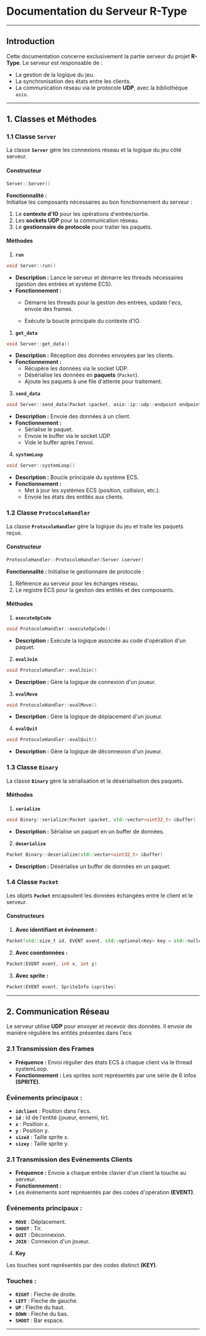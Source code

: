 # **Documentation du Serveur R-Type**

---

## **Introduction**

Cette documentation concerne exclusivement la partie serveur du projet **R-Type**. Le serveur est responsable de :

- La gestion de la logique du jeu.
- La synchronisation des états entre les clients.
- La communication réseau via le protocole **UDP**, avec la bibliothèque `asio`.

---

## **1. Classes et Méthodes**

### **1.1 Classe `Server`**

La classe **`Server`** gère les connexions réseau et la logique du jeu côté serveur.

#### **Constructeur**

```cpp
Server::Server()
```

**Fonctionnalité :**  
Initialise les composants nécessaires au bon fonctionnement du serveur :  
1. Le **contexte d'IO** pour les opérations d'entrée/sortie.  
2. Les **sockets UDP** pour la communication réseau.  
3. Le **gestionnaire de protocole** pour traiter les paquets.

#### **Méthodes**

1. **`run`**

```cpp
void Server::run()
```

- **Description :** Lance le serveur et démarre les threads nécessaires (gestion des entrées et système ECS).  
- **Fonctionnement :**  
   - Démarre les threads pour la gestion des entrées, update l'ecs, envoie des frames. 

   - Exécute la boucle principale du contexte d'IO.

1. **`get_data`**

```cpp
void Server::get_data()
```

- **Description :** Réception des données envoyées par les clients.  
- **Fonctionnement :**  
   - Récupère les données via le socket UDP.  
   - Désérialise les données en **paquets** (`Packet`).  
   - Ajoute les paquets à une file d'attente pour traitement.

3. **`send_data`**

```cpp
void Server::send_data(Packet &packet, asio::ip::udp::endpoint endpoint)
```

- **Description :** Envoie des données à un client.  
- **Fonctionnement :**  
   - Sérialise le paquet.  
   - Envoie le buffer via le socket UDP.  
   - Vide le buffer après l'envoi.

4. **`systemLoop`**

```cpp
void Server::systemLoop()
```

- **Description :** Boucle principale du système ECS.  
- **Fonctionnement :**  
   - Met à jour les systèmes ECS (position, collision, etc.).  
   - Envoie les états des entités aux clients.

### **1.2 Classe `ProtocoleHandler`**

La classe **`ProtocoleHandler`** gère la logique du jeu et traite les paquets reçus.

#### **Constructeur**

```cpp
ProtocoleHandler::ProtocoleHandler(Server &server)
```

**Fonctionnalité :** Initialise le gestionnaire de protocole :  
1. Référence au serveur pour les échanges réseau.  
2. Le registre ECS pour la gestion des entités et des composants.

#### **Méthodes**

1. **`executeOpCode`**

```cpp
void ProtocoleHandler::executeOpCode()
```

- **Description :** Exécute la logique associée au code d'opération d'un paquet.

2. **`evalJoin`**

```cpp
void ProtocoleHandler::evalJoin()
```

- **Description :** Gère la logique de connexion d'un joueur.

3. **`evalMove`**

```cpp
void ProtocoleHandler::evalMove()
```

- **Description :** Gère la logique de déplacement d'un joueur.

4. **`evalQuit`**

```cpp
void ProtocoleHandler::evalQuit()
```

- **Description :** Gère la logique de déconnexion d'un joueur.

### **1.3 Classe `Binary`**

La classe **`Binary`** gère la sérialisation et la désérialisation des paquets.

#### **Méthodes**

1. **`serialize`**

```cpp
void Binary::serialize(Packet &packet, std::vector<uint32_t> &buffer)
```

- **Description :** Sérialise un paquet en un buffer de données.

2. **`deserialize`**

```cpp
Packet Binary::deserialize(std::vector<uint32_t> &buffer)
```

- **Description :** Désérialise un buffer de données en un paquet.

### **1.4 Classe `Packet`**

Les objets **`Packet`** encapsulent les données échangées entre le client et le serveur.

#### **Constructeurs**

1. **Avec identifiant et événement :**

```cpp
Packet(std::size_t id, EVENT event, std::optional<Key> key = std::nullopt)
```

2. **Avec coordonnées :**

```cpp
Packet(EVENT event, int x, int y)
```

3. **Avec sprite :**

```cpp
Packet(EVENT event, SpriteInfo &sprites)
```

---

## **2. Communication Réseau**

Le serveur utilise **UDP** pour envoyer et recevoir des données.
Il envoie de maniére régulière les entités présentes dans l'ecs

### **2.1 Transmission des Frames**

- **Fréquence :** Envoi régulier des états ECS à chaque client via le thread systemLoop.  
- **Fonctionnement :** Les sprites sont représentés par une série de 6 infos **(SPRITE)**.  

### **Événements principaux :**
- **`idclient`** : Position dans l'ecs.  
- **`id`** : Id de l'entité (joueur, ennemi, tir).  
- **`x`** : Position x.  
- **`y`** : Position y.
- **`sizeX`** : Taille sprite x.
- **`sizey`** : Taille sprite y.

### **2.1 Transmission des Evénements Clients**

- **Fréquence :** Envoie a chaque entrée clavier d'un client la touche au serveur.  
- **Fonctionnement :** 
- Les événements sont représentés par des codes d'opération **(EVENT)**.  

### **Événements principaux :**
- **`MOVE`** : Déplacement.  
- **`SHOOT`** : Tir.  
- **`QUIT`** : Déconnexion.  
- **`JOIN`** : Connexion d'un joueur.

4. **Key**

Les touches sont représentés par des codes distinct **(KEY)**.  

### **Touches :**
- **`RIGHT`** : Fleche de droite.  
- **`LEFT`** : Fleche de gauche.  
- **`UP`** : Fleche du haut.  
- **`DOWN`** : Fleche du bas.
- **`SHOOT`** : Bar espace.



---
